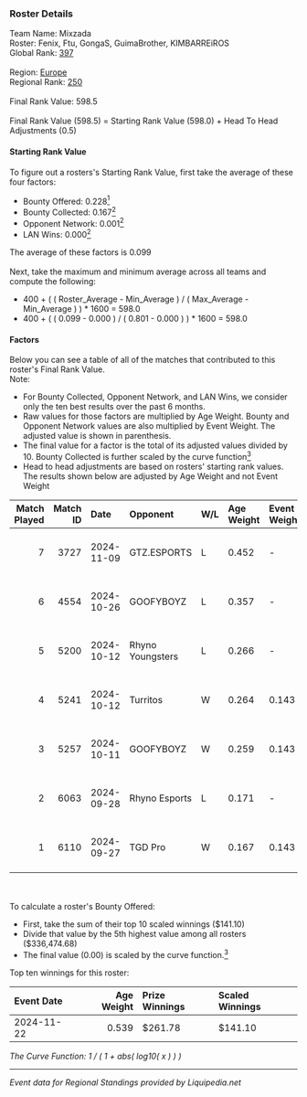 ### Roster Details<br />
Team Name: Mixzada<br />
Roster: Fenix, Ftu, GongaS, GuimaBrother, KIMBARREiROS<br />
Global Rank: [397](../standings_global.md)<br />
<br />
Region: [Europe]( ../standings_europe.md)<br />
Regional Rank: [250]( ../standings_europe.md)<br />
<br />
Final Rank Value:  598.5<br />
<br />
Final Rank Value (598.5) = Starting Rank Value (598.0) + Head To Head Adjustments (0.5)<br />

#### Starting Rank Value<br />
To figure out a rosters's Starting Rank Value, first take the average of these four factors:<br />
- Bounty Offered: 0.228[<sup>1</sup>](#table2)
- Bounty Collected: 0.167[<sup>2</sup>](#table1)
- Opponent Network: 0.001[<sup>2</sup>](#table1)
- LAN Wins: 0.000[<sup>2</sup>](#table1)

The average of these factors is 0.099<br />
<br />
Next, take the maximum and minimum average across all teams and compute the following:<br />
- 400 + ( ( Roster_Average - Min_Average ) / ( Max_Average - Min_Average ) ) * 1600 = 598.0
- 400 + ( ( 0.099 - 0.000 ) / ( 0.801 - 0.000 ) ) * 1600 = 598.0


#### Factors<br />
Below you can see a table of all of the matches that contributed to this roster's Final Rank Value.<br />
Note:<br />

- For Bounty Collected, Opponent Network, and LAN Wins, we consider only the ten best results over the past 6 months.
- Raw values for those factors are multiplied by Age Weight. Bounty and Opponent Network values are also multiplied by Event Weight. The adjusted value is shown in parenthesis.
- The final value for a factor is the total of its adjusted values divided by 10. Bounty Collected is further scaled by the curve function[<sup>3</sup>](#curveFunction)
- Head to head adjustments are based on rosters' starting rank values. The results shown below are adjusted by Age Weight and not Event Weight
<span id="table1"></span><br />


| Match Played | Match ID | Date       | Opponent         | W/L | Age Weight | Event Weight | Bounty Collected | Opponent Network | LAN Wins  | H2H Adj. | Roster                                            |
| -: | -: | :- | :- | :- | :- | :- | :- | :- | :- | -: | :- |
|            7 |     3727 | 2024-11-09 | GTZ.ESPORTS      | L   | 0.452      | -            | -                | -                | -         |    -0.59 | Fenix, Ftu, GongaS, GuimaBrother, KIMBARREiROS    |
|            6 |     4554 | 2024-10-26 | GOOFYBOYZ        | L   | 0.357      | -            | -                | -                | -         |    -3.38 | Fenix, Ftu, GongaS, GuimaBrother, KIMBARREiROS    |
|            5 |     5200 | 2024-10-12 | Rhyno Youngsters | L   | 0.266      | -            | -                | -                | -         |    -2.48 | Fenix, Ftu, GongaS, GuimaBrother, KIMBARREiROS    |
|            4 |     5241 | 2024-10-12 | Turritos         | W   | 0.264      | 0.143        | 0.000 (0.000)    | 0.007 (0.000)    | 0 (0.000) |     2.02 | Fenix, Ftu, GongaS, GuimaBrother, KIMBARREiROS    |
|            3 |     5257 | 2024-10-11 | GOOFYBOYZ        | W   | 0.259      | 0.143        | 0.003 (0.000)    | 0.183 (0.007)    | 0 (0.000) |     5.77 | Fenix, Ftu, GongaS, GuimaBrother, KIMBARREiROS    |
|            2 |     6063 | 2024-09-28 | Rhyno Esports    | L   | 0.171      | -            | -                | -                | -         |    -2.11 | Fenix, Ftu, GuimaBrother, KIMBARREiROS, Virgolino |
|            1 |     6110 | 2024-09-27 | TGD Pro          | W   | 0.167      | 0.143        | 0.000 (0.000)    | 0.047 (0.001)    | 0 (0.000) |     1.29 | Fenix, Ftu, GuimaBrother, KIMBARREiROS, Virgolino |

<br />
<span id="table2"></span><br />
To calculate a roster's Bounty Offered:<br />

- First, take the sum of their top 10 scaled winnings ($141.10)
- Divide that value by the 5th highest value among all rosters ($336,474.68)
- The final value (0.00) is scaled by the curve function.[<sup>3</sup>](#curveFunction)

Top ten winnings for this roster:<br />

| Event Date | Age Weight | Prize Winnings | Scaled Winnings |
| :- | -: | :- | :- |
| 2024-11-22 |      0.539 | $261.78        | $141.10         |


<span id="curveFunction"></span>_The Curve Function: 1 / ( 1 + abs( log10( x ) ) )_<br />

---
_Event data for Regional Standings provided by Liquipedia.net_<br />

